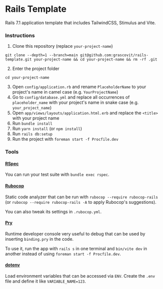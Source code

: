 # Rails Template

Rails 7.1 application template that includes TailwindCSS, Stimulus and Vite.

### Instructions

1. Clone this repository (replace `your-project-name`)

```
git clone --depth=1 --branch=main git@github.com:grascovit/rails-template.git your-project-name && cd your-project-name && rm -rf .git
```

2. Enter the project folder

```
cd your-project-name
```

3. Open `config/application.rb` and rename `PlaceholderName` to your project's name in camel case (e.g. `YourProjectName`)
4. Go to `config/database.yml` and replace all occurrences of `placeholder_name` with your project's name in snake case (e.g. `your_project_name`)
5. Open `app/views/layouts/application.html.erb` and replace the `<title>` with your project name
6. Run `bundle install`
7. Run `yarn install` (or `npm install`)
8. Run `rails db:setup`
9. Run the project with `foreman start -f Procfile.dev`

### Tools

#### [RSpec](https://github.com/rspec/rspec-rails)
You can run your test suite with `bundle exec rspec`.

#### [Rubocop](https://github.com/rubocop/rubocop)
Static code analyzer that can be run with `rubocop --require rubocop-rails` (or `rubocop --require rubocop-rails -A` to apply Rubocop's suggestions).

You can also tweak its settings in `.rubocop.yml`.

#### [Pry](https://github.com/pry/pry)
Runtime developer console very useful to debug that can be used by inserting `binding.pry` in the code.

To use it, run the app with `rails s` in one terminal and `bin/vite dev` in another instead of using `foreman start -f Procfile.dev`.

#### [dotenv](https://github.com/bkeepers/dotenv)
Load environment variables that can be accessed via `ENV`. Create the `.env` file and define it like `VARIABLE_NAME=123`.
